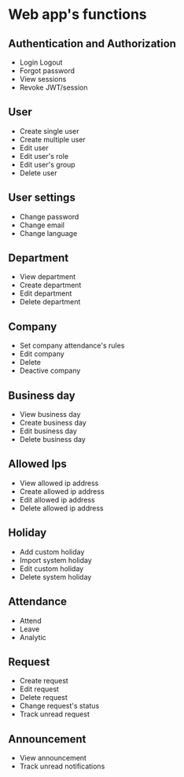 # Web app's functions

## Authentication and Authorization

* Login Logout
* Forgot password
* View sessions
* Revoke JWT/session

## User

* Create single user
* Create multiple user
* Edit user
* Edit user's role
* Edit user's group
* Delete user

## User settings

* Change password
* Change email
* Change language

## Department

* View department
* Create department
* Edit department
* Delete department

## Company

* Set company attendance's rules
* Edit company
* Delete
* Deactive company

## Business day

* View business day
* Create business day
* Edit business day
* Delete business day

## Allowed Ips

* View allowed ip address
* Create allowed ip address
* Edit allowed ip address
* Delete allowed ip address

## Holiday

* Add custom holiday
* Import system holiday
* Edit custom holiday
* Delete system holiday 

## Attendance

* Attend
* Leave
* Analytic

## Request

* Create request
* Edit request
* Delete request
* Change request's status
* Track unread request

## Announcement

* View announcement
* Track unread notifications
